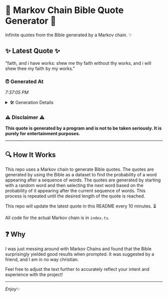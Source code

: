 # 📖 Markov Chain Bible Quote Generator 📖

Infinite quotes from the Bible generated by a Markov chain. ✨

## ✨ Latest Quote ✨
"faith, and i have works: shew me thy faith without thy works, and i will shew thee my faith by my works."

### ⏰ Generated At
*7:37:05 PM*

<details>
    <summary>🛠️ Generation Details</summary>
    <p>
        <strong>🌱 Seed:</strong> faith,<br>
        <strong>🔄 Iterations:</strong> 21<br>
        <strong>📜 Context History:</strong><br>[ faith, ]: and<br>[ faith,, and ]: i<br>[ faith,, and, i ]: have<br>[ faith,, and, i, have ]: works:<br>[ faith,, and, i, have, works: ]: shew<br>[ faith,, and, i, have, works:, shew ]: me<br>[ and, i, have, works:, shew, me ]: thy<br>[ i, have, works:, shew, me, thy ]: faith<br>[ have, works:, shew, me, thy, faith ]: without<br>[ works:, shew, me, thy, faith, without ]: thy<br>[ shew, me, thy, faith, without, thy ]: works,<br>[ me, thy, faith, without, thy, works, ]: and<br>[ thy, faith, without, thy, works,, and ]: i<br>[ faith, without, thy, works,, and, i ]: will<br>[ without, thy, works,, and, i, will ]: shew<br>[ thy, works,, and, i, will, shew ]: thee<br>[ works,, and, i, will, shew, thee ]: my<br>[ and, i, will, shew, thee, my ]: faith<br>[ i, will, shew, thee, my, faith ]: by<br>[ will, shew, thee, my, faith, by ]: my<br>[ shew, thee, my, faith, by, my ]: works.<br>
    </p>
</details>

### ⚠️ Disclaimer ⚠️
**This quote is generated by a program and is not to be taken seriously. It is purely for entertainment purposes.**

---

## 🔍 How It Works

This repo uses a Markov chain to generate Bible quotes. The quotes are generated by using the Bible as a dataset to find the probability of a word appearing after a sequence of words. The quotes are generated by starting with a random word and then selecting the next word based on the probability of it appearing after the current sequence of words. This process is repeated until the desired length of the quote is reached.

This repo will update the latest quote in this README every 10 minutes. ⏳

All code for the actual Markov chain is in `index.ts`.

## ❓ Why

I was just messing around with Markov Chains and found that the Bible surprisingly yielded good results when prompted. 
It was suggested by a friend, and I am in no way christian.

Feel free to adjust the text further to accurately reflect your intent and experience with the project!

---

*Enjoy*✨
